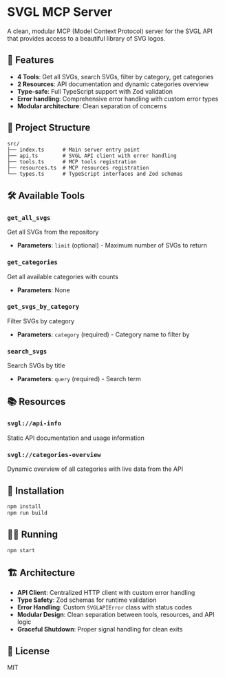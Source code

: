 # SVGL MCP Server

A clean, modular MCP (Model Context Protocol) server for the SVGL API that provides access to a beautiful library of SVG logos.

## 🚀 Features

- **4 Tools**: Get all SVGs, search SVGs, filter by category, get categories
- **2 Resources**: API documentation and dynamic categories overview
- **Type-safe**: Full TypeScript support with Zod validation
- **Error handling**: Comprehensive error handling with custom error types
- **Modular architecture**: Clean separation of concerns

## 📁 Project Structure

```
src/
├── index.ts      # Main server entry point
├── api.ts        # SVGL API client with error handling
├── tools.ts      # MCP tools registration
├── resources.ts  # MCP resources registration
└── types.ts      # TypeScript interfaces and Zod schemas
```

## 🛠️ Available Tools

### `get_all_svgs`

Get all SVGs from the repository

- **Parameters**: `limit` (optional) - Maximum number of SVGs to return

### `get_categories`

Get all available categories with counts

- **Parameters**: None

### `get_svgs_by_category`

Filter SVGs by category

- **Parameters**: `category` (required) - Category name to filter by

### `search_svgs`

Search SVGs by title

- **Parameters**: `query` (required) - Search term

## 📚 Resources

### `svgl://api-info`

Static API documentation and usage information

### `svgl://categories-overview`

Dynamic overview of all categories with live data from the API

## 🔧 Installation

```bash
npm install
npm run build
```

## 🏃‍♂️ Running

```bash
npm start
```

## 🏗️ Architecture

- **API Client**: Centralized HTTP client with custom error handling
- **Type Safety**: Zod schemas for runtime validation
- **Error Handling**: Custom `SVGLAPIError` class with status codes
- **Modular Design**: Clean separation between tools, resources, and API logic
- **Graceful Shutdown**: Proper signal handling for clean exits

## 📄 License

MIT
